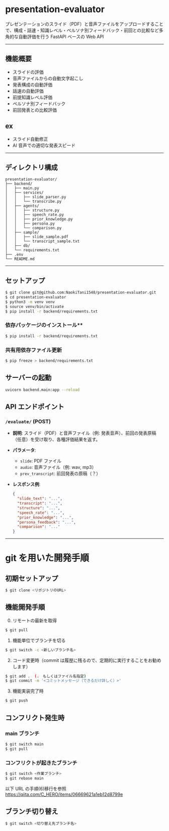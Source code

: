 # presentation-evaluator

プレゼンテーションのスライド（PDF）と音声ファイルをアップロードすることで、構成・話速・知識レベル・ペルソナ別フィードバック・前回との比較など多角的な自動評価を行う FastAPI ベースの Web API

---

## 機能概要

- スライドの評価
- 音声ファイルからの自動文字起こし
- 発表構成の自動評価
- 話速の自動評価
- 前提知識レベル評価
- ペルソナ別フィードバック
- 前回発表との比較評価

## ex

- スライド自動修正
- AI 音声での適切な発表スピード

---

## ディレクトリ構成

```
presentation-evaluator/
├── backend/
│   ├── main.py
│   ├── services/
│   │   ├── slide_parser.py
│   │   └── transcribe.py
│   ├── agents/
│   │   ├── structure.py
│   │   ├── speech_rate.py
│   │   ├── prior_knowledge.py
│   │   ├── persona.py
│   │   └── comparison.py
│   ├── sample/
│   │   ├── slide_sample.pdf
│   │   └── transcript_sample.txt
│   ├── db/
│   └── requirements.txt
├── .env
└── README.md
```

---

## セットアップ

```bash
$ git clone git@github.com:NaokiTani1548/presentation-evaluator.git
$ cd presentation-evaluator
$ python3 -m venv venv
$ source venv/bin/activate
$ pip install -r backend/requirements.txt
```

### 依存パッケージのインストール\*\*

```bash
$ pip install -r backend/requirements.txt
```

### 共有用依存ファイル更新

```bash
$ pip freeze > backend/requirements.txt
```

## サーバーの起動

```bash
uvicorn backend.main:app --reload
```

## API エンドポイント

### `/evaluate/` (POST)

- **説明**: スライド（PDF）と音声ファイル（例: 発表音声）、前回の発表原稿（任意）を受け取り、各種評価結果を返す。
- **パラメータ**:

  - `slide`: PDF ファイル
  - `audio`: 音声ファイル（例: wav, mp3）
  - `prev_transcript`: 前回発表の原稿（？）

- **レスポンス例**:
  ```json
  {
    "slide_text": "...",
    "transcript": "...",
    "structure": "...",
    "speech_rate": "...",
    "prior_knowledge": "...",
    "persona_feedback": "...",
    "comparison": "..."
  }
  ```

---

# git を用いた開発手順

## 初期セットアップ

```bash
$ git clone <リポジトリのURL>
```

## 機能開発手順

0. リモートの最新を取得

```bash
$ git pull
```

1. 機能単位でブランチを切る

```bash
$ git switch -c <新しいブランチ名>
```

2. コード変更時（commit は履歴に残るので、定期的に実行することをお勧めします）

```bash
$ git add .  (.　もしくはファイル名指定)
$ git commit -m '<コミットメッセージ（できるだけ詳しく）>'
```

3. 機能実装完了時

```bash
$ git push
```

## コンフリクト発生時

### main ブランチ

```bash
$ git switch main
$ git pull
```

### コンフリクトが起きたブランチ

```bash
$ git switch <作業ブランチ>
$ git rebase main
```

以下 URL の手順(6)移行を参照
https://qiita.com/C_HERO/items/06669621a1eb12d8799e

## ブランチ切り替え

```bash
$ git switch <切り替え先ブランチ名>
```
